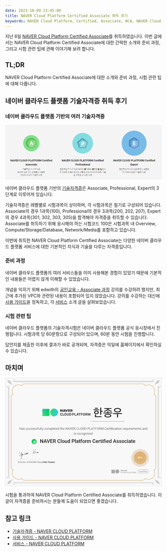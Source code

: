 ```yaml
---
date: 2023-10-09 23:45:00
title: NAVER Cloud Platform Certified Associate 취득 후기
keywords: NAVER Cloud Platform, Certified, Associate, NCA, NAVER Cloud Platform Certified Associate, 취득 후기
---
```


지난 6일 [NAVER Cloud Platform Certified Associate](https://edu.ncloud.com/certi)를 취득하였습니다.
이번 글에서는 NAVER Cloud Platform Certified Associate에 대한 간략한 소개와 준비 과정, 그리고 시험 관련 팁에 관해 이야기해 보려 합니다.

<!-- end -->

## TL;DR

NAVER Cloud Platform Certified Associate에 대한 소개와 준비 과정, 시험 관련 팁에 대해 다룹니다.

## 네이버 클라우드 플랫폼 기술자격증 취득 후기

### 네이버 클라우드 플랫폼 기반의 여러 기술자격증

![NAVER Cloud Platform Certifications](./naver-cloud-platform-certifications.png "네이버 클라우드 플랫폼 기반의 여러 [기술자격증](https://edu.ncloud.com/certi)")

네이버 클라우드 플랫폼 기반의 [기술자격증](https://edu.ncloud.com/certi)은 Associate, Professional, Expert의 3단계로 이루어져 있습니다.

기술자격증은 레벨별로 시험과목이 상이하며, 각 시험과목은 필기로 구성되어 있습니다.
Associate의 경우 1과목(100), Professional의 경우 3과목(200, 202, 207), Expert의 경우 4과목(301, 302, 303, 305)을 합격해야 자격증을 취득할 수 있습니다.
Associate를 취득하기 위해 응시해야 하는 시험코드 100은 시험과목 내 Overview, Compute/Storage/Database, Network/Media를 포함하고 있습니다.

이번에 취득한 NAVER Cloud Platform Certified Associate는 다양한 네이버 클라우드 플랫폼 서비스에 대한 기본적인 지식과 기술을 다루는 자격증입니다.

### 준비 과정

네이버 클라우드 플랫폼의 여러 서비스들을 이미 사용해본 경험이 있었기 때문에 기본적인 내용들은 어렵지 않게 이해할 수 있었습니다.

개념을 익히기 위해 edwith의 [공인교육 - Associate 과정](https://www.edwith.org/ncloudassociate) 강의를 수강하려 했지만, 최근에 추가된 VPC와 관련된 내용이 포함되어 있지 않았습니다.
강의를 수강하는 대신에 [사용 가이드](https://guide.ncloud-docs.com/docs/ko/home)을 정독하고, 각 [서비스](https://www.ncloud.com/product) 소개 글을 살펴보았습니다.

### 시험 관련 팁

네이버 클라우드 플랫폼의 기술자격시험은 네이버 클라우드 플랫폼 공식 응시장에서 진행됩니다.
시험과목 당 60문항으로 구성되어 있으며, 60분 동안 시험을 진행합니다.

답안지를 제출한 이후에 결과가 바로 공개되며, 자격증은 익일에 홈페이지에서 확인하실 수 있습니다.

## 마치며

![NAVER Cloud Platform Certified Associate](./certificate.png "NAVER Cloud Platform Certified Associate")

시험을 통과하여 NAVER Cloud Platform Certified Associate를 취득하였습니다.
이 글이 자격증을 준비하시는 분들께 도움이 되었으면 좋겠습니다.

## 참고 링크

- [기술자격증 - NAVER CLOUD PLATFORM](https://edu.ncloud.com/certi)
- [사용 가이드 - NAVER CLOUD PLATFORM](https://guide.ncloud-docs.com/docs/ko/home)
- [서비스 - NAVER CLOUD PLATFORM](https://www.ncloud.com/product)
